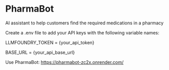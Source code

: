 # PharmaBot
AI assistant to help customers find the required medications in a pharmacy 


Create a .env file to add your API keys with the following variable names:

LLMFOUNDRY_TOKEN = {your_api_token}

BASE_URL = {your_api_base_url}


Use PharmaBot: https://pharmabot-zc2x.onrender.com/
